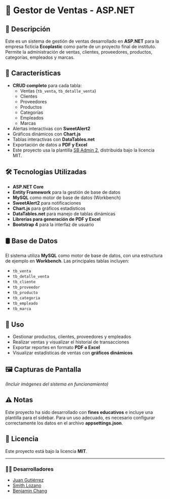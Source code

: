 # 🛒 Gestor de Ventas - ASP.NET

## 📌 Descripción
Este es un sistema de gestión de ventas desarrollado en **ASP.NET** para la empresa ficticia **Ecoplastic** como parte de un proyecto final de instituto. Permite la administración de ventas, clientes, proveedores, productos, categorías, empleados y marcas.

## 🚀 Características
- **CRUD completo** para cada tabla:
  - Ventas (`tb_venta`, `tb_detalle_venta`)
  - Clientes
  - Proveedores
  - Productos
  - Categorías
  - Empleados
  - Marcas
- Alertas interactivas con **SweetAlert2**
- Gráficos dinámicos con **Chart.js**
- Tablas interactivas con **DataTables.net**
- Exportación de datos a **PDF y Excel**
- Este proyecto usa la plantilla [SB Admin 2](https://github.com/StartBootstrap/startbootstrap-sb-admin-2), distribuida bajo la licencia MIT.


## 🛠️ Tecnologías Utilizadas
- **ASP.NET Core**
- **Entity Framework** para la gestión de base de datos
- **MySQL** como motor de base de datos (Workbench)
- **SweetAlert2** para notificaciones
- **Chart.js** para gráficos estadísticos
- **DataTables.net** para manejo de tablas dinámicas
- **Librerías para generación de PDF y Excel**
- **Bootstrap 4** para la interfaz de usuario

## 🛢️ Base de Datos
El sistema utiliza **MySQL** como motor de base de datos, con una estructura de ejemplo en **Workbench**. Las principales tablas incluyen:
- `tb_venta`
- `tb_detalle_venta`
- `tb_cliente`
- `tb_proveedor`
- `tb_producto`
- `tb_categoria`
- `tb_empleado`
- `tb_marca`

## 🎯 Uso
- Gestionar productos, clientes, proveedores y empleados
- Realizar ventas y visualizar el historial de transacciones
- Exportar reportes en formato **PDF o Excel**
- Visualizar estadísticas de ventas con **gráficos dinámicos**

## 🖼️ Capturas de Pantalla
*(Incluir imágenes del sistema en funcionamiento)*

## ⚠️ Notas
Este proyecto ha sido desarrollado con **fines educativos** e incluye una plantilla para el sidebar.
Para un uso adecuado, es necesario configurar correctamente los datos en el archivo **appsettings.json**.

## 📜 Licencia
Este proyecto está bajo la licencia **MIT**.

---

### 👨‍💻 Desarrolladores  
- [Juan Gutiérrez](https://github.com/JuanGutierrez26)
- [Smith Lozano](https://github.com/SmithMD01)
- [Benjamin Chang](https://github.com/Benjacho1334)